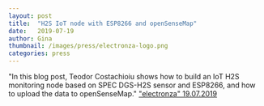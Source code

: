 ```yaml
---
layout: post
title:  "H2S IoT node with ESP8266 and openSenseMap"
date:   2019-07-19 
author: Gina
thumbnail: /images/press/electronza-logo.png
categories: press
---
```

"In this blog post, Teodor Costachioiu shows how to build an IoT H2S monitoring node based on SPEC DGS-H2S sensor and ESP8266, and how to upload the data to openSenseMap." 
<a href="https://electronza.com/h2s-esp8266-opensensemap/" target="_blank">"electronza" 19.07.2019</a>
